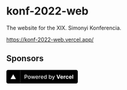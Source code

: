 # konf-2022-web

The website for the XIX. Simonyi Konferencia.

https://konf-2022-web.vercel.app/

## Sponsors

<a href="https://vercel.com?utm_source=kir-dev&utm_campaign=oss"><img src=".github/pbv.svg" height="36" /></a>
